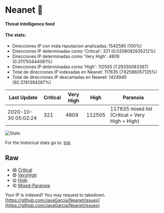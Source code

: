 # Neanet :hocho:
#### Threat intelligence feed
#### The stats:

- Direcciones IP con mala reputacion analizadas: 1542580 (100%)
- Direcciones IP determinadas como 'Critical':  321 (0.0208092935212%)
- Direcciones IP determinadas como 'Very High':  4809 (0.311750444061%)
- Direcciones IP determinadas como 'High':  112505 (7.29330083367)
- Total de direcciones IP indexadas en Neanet:  117635 (7.62586057125%)
- Total de direcciones IP descartadas en Neanet:  1424945 (92.3741394287%)

| Last Update | Critical | Very High | High | Paranoia |
| --- | --- | --- | --- | --- |
| 2020-10-30 05:02:24 | 321 | 4809 | 112505 | 117635 mixed list (Critical + Very High + High)|

![Stats](https://docs.google.com/spreadsheets/d/e/2PACX-1vSnaNMIXVabIpDJjufMlzH7poXnshF3mgd8Is1g9ytUEzVsP5my4Trn8f-xkoLLQ38xpL3HtmUexLo6/pubchart?oid=501124687&format=image)

For the historical stats go to: [link](/stats.csv)
## Raw
- :scream: [Critical](https://raw.githubusercontent.com/JavaGarcia/Neanet/master/blacklists/neanet_critical.txt)
- :fearful: [VeryHigh](https://raw.githubusercontent.com/JavaGarcia/Neanet/master/blacklists/neanet_veryHigh.txtt)
- :frowning: [High](https://raw.githubusercontent.com/JavaGarcia/Neanet/master/blacklists/neanet_high.txt)
- :dizzy_face: [Mixed-Paranoia](https://raw.githubusercontent.com/JavaGarcia/Neanet/master/blacklists/neanet_all.txt)


Your IP is indexed? You may request to takedown. [https://github.com/JavaGarcia/Neanet/issues](https://github.com/JavaGarcia/Neanet/issues)









































































































































































































































































































































































































































































































































































































































































































































































































































































































































































































































































































































































































































































































































































































































































































































































































































































































































































































































